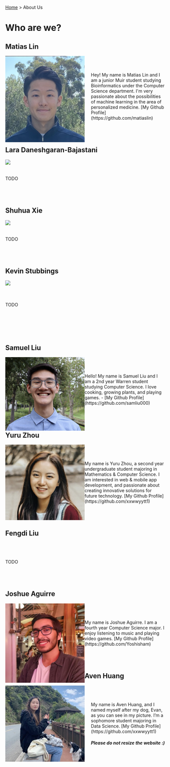 [Home](https://melinucsd.github.io/cse110-team16-tmpwebsite/) > About Us
# Who are we?
## Matias Lin
<img align="left" src="profiles/MatiasLin.jpg" width=250 style="margin-right: 20px;">
<br /><br /><br />
Hey! My name is Matias Lin and I am a junior Muir student studying Bioinformatics under the Computer Science department. I'm very passionate about the possibilities of machine learning in the area of personalized medicine.  
[My Github Profile](https://github.com/matiaslin)
<br /><br /><br /><br />

## Lara Daneshgaran-Bajastani
<img align="left" src="profiles/LaraDaneshgaran.jpg" width=250 style="margin-right: 20px;">
<br /><br /><br />
TODO
<br /><br /><br /><br />

## Shuhua Xie
<img align="left" src="profiles/ShuhuaXie.jpg" width=250 style="margin-right: 20px;">
<br /><br /><br />
TODO
<br /><br /><br /><br />

## Kevin Stubbings 
<img align="left" src="profiles/KevinStubbings.jpg" width=250 style="margin-right: 20px;">
<br /><br /><br /><br />
TODO
<br /><br /><br /><br /><br /><br />

## Samuel Liu
<img align="left" src="profiles/SamuelLiu.jpg" width=250>
<br /><br /><br />
Hello! My name is Samuel Liu and I am a 2nd year Warren student studying Computer Science. I love cooking, growing plants, and playing games. 
 - [My Github Profile](https://github.com/samliu000)
<br /><br /><br /><br />

## Yuru Zhou
<img align="left" src="profiles/YuruZhou.jpg" width=250>
<br /><br /><br />
My name is Yuru Zhou, a second year undergraduate student majoring in Mathematics & Computer Science. I am interested in web & mobile app development, and passionate about creating innovative solutions for future technology.
[My Github Profile](https://github.com/xxwwyytt1)
<br /><br /><br /><br />

## Fengdi Liu
<br /><br /><br />
TODO
<br /><br /><br /><br />

## Joshue Aguirre
<img align="left" src="profiles/JoshueAguirre.jpg" width=250>
<br /><br /><br />
My name is Joshue Aguirre. I am a fourth year
Computer Science major. I enjoy listening to music and playing video games. 
[My Github Profile](https://github.com/Yoshisham)
<br /><br /><br /><br />

## Aven Huang
<img align="left" src="profiles/AvenHuang.jpg" width=250 style="margin-right: 20px;">
<br /><br /><br />
My name is Aven Huang, and I named myself after my dog, Evan, as you can see in my picture. I’m a sophomore student majoring in Data Science.  
[My Github Profile](https://github.com/xxwwyytt1)

##### Please do not resize the website :)